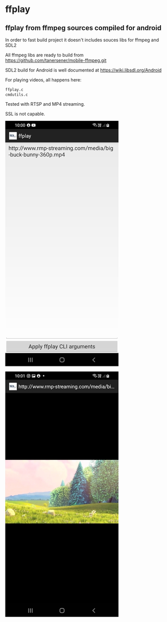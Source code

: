# ffplay
## ffplay from ffmpeg sources compiled for android

In order to fast build project it doesn't includes souces libs for ffmpeg and SDL2

All ffmpeg libs are ready to build from https://github.com/tanersener/mobile-ffmpeg.git

SDL2 build for Android is well documented at https://wiki.libsdl.org/Android

For playing videos, all happens here:
```
ffplay.c
cmdutils.c
```

Tested with RTSP and MP4 streaming.

SSL is not capable.

![This is an image](./ffplay01.jpg)

![This is an image](./ffplay02.jpg)
